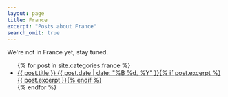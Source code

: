 ```yaml
---
layout: page
title: France
excerpt: "Posts about France"
search_omit: true
---
```


We're not in France yet, stay tuned.

<ul class="post-list">
{% for post in site.categories.france %} 
  <li><article><a href="{{ site.url }}{{ post.url }}">{{ post.title }} <span class="entry-date"><time datetime="{{ post.date | date_to_xmlschema }}">{{ post.date | date: "%B %d, %Y" }}</time></span>{% if post.excerpt %} <span class="excerpt">{{ post.excerpt }}</span>{% endif %}</a></article></li>
{% endfor %}
</ul>
